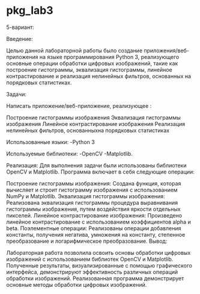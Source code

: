 # pkg_lab3
5-вариант:

Введение:

Целью данной лабораторной работы было создание приложения/веб-приложения на языке программирования Python 3, реализующего основные операции обработки цифровых изображений, такие как построение гистограммы, эквализация гистограммы, линейное контрастирование и реализация нелинейных
фильтров, основанных на порядковых статистиках.

Задачи:

Написать приложение/веб-приложение, реализующее :

Построение гистограммы изображения
Эквализация гистограммы изображения
Линейное контрастирование изображения
Реализация нелинейных фильтров, основанныхна порядковых статистиках

Использованные языки:
-Python 3

Используемые библиотеки:
-OpenCV
-Matplotlib.

Реализация:
Для выполнения задачи были использованы библиотеки OpenCV и Matplotlib. Программа включает в себя следующие операции:

Построение гистограммы изображения: Создана функция, которая вычисляет и строит гистограмму изображения с использованием NumPy и Matplotlib.
Эквализация гистограммы изображения: Реализована эквализация гистограммы процедура выравнивания гистограммы изображения, путем воздействия яркости отдельных пикселей.
Линейное контрастирование изображения: Произведено линейное контрастирование с использованием коэффициентов alpha и beta.
Поэлементные операции: Реализованы операции добавления константы, получения негатива, умножения на константу, степенное преобразование и логарифмическое преобразование.
Вывод:

Лабораторная работа позволила освоить основы обработки цифровых изображений с использованием библиотек OpenCV и Matplotlib. Полученные результаты, визуализированные с помощью графического интерфейса, демонстрируют эффективность различных операций обработки изображений. Реализованная программа демонстрирует основные методы обработки цифровых изображений.
